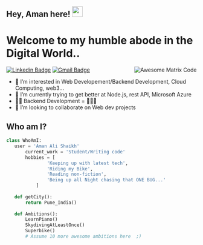 ## Hey, Aman here!  <img src="https://media.giphy.com/media/hvRJCLFzcasrR4ia7z/giphy.gif" width="28px" height="28px">

<h1>Welcome to my humble abode in the Digital World..</h1> 

<img src = 'https://github.com/MarikIshtar007/MarikIshtar007/blob/master/images/matrix.gif' alt = 'Awesome Matrix Code' align='right'/>

[![Linkedin Badge](https://img.shields.io/badge/-AmanAliShaikh-blue?style=flat-square&logo=Linkedin&logoColor=white&link=https://www.linkedin.com/in/aman-ali-shaikh-2802b5190)](https://www.linkedin.com/in/aman-ali-shaikh-2802b5190) [![Gmail Badge](https://img.shields.io/badge/-connect.aman.ali@gmail.com-c14438?style=flat-square&logo=Gmail&logoColor=white&link=mailto:connect.aman.ali@gmail.com)](mailto:connect.aman.ali@gmail.com)

- 👀 I’m interested in Web Developement/Backend Development, Cloud Computing, web3...
- 🌱 I’m currently trying to get better at Node.js, rest API, Microsoft Azure
- 👨‍💻 Backend Development = 💙💙💙
- 💞️ I’m looking to collaborate on Web dev projects

 ## Who am I?
 ```python
 class WhoAmI:
 	user = 'Aman Ali Shaikh'
		current_work = 'Student/Writing code'
		hobbies = [
				'Keeping up with latest tech',
				'Riding my Bike',
				'Reading non-fiction',
				'Being up all Night chasing that ONE BUG...'
			]
	
	def getCity():
		return Pune_India()
	
	def Ambitions():
		LearnPiano()
		SkydivingAtLeastOnce()
		Superbike()
		# Assume 10 more awesome ambitions here  ;)
	
 ```
 
<!---
AmanAli28/AmanAli28 is a ✨ special ✨ repository because its `README.md` (this file) appears on your GitHub profile.
You can click the Preview link to take a look at your changes.
--->
